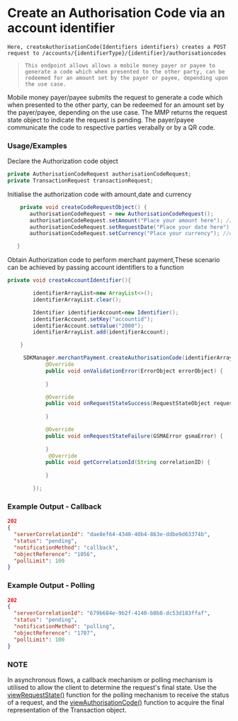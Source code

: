 
# Create an Authorisation Code via an account identifier

`Here, createAuthorisationCode(Identifiers identifiers) creates a POST request to /accounts/{identifierType}/{identifier}/authorisationcodes`

> `This endpoint allows allows a mobile money payer or payee to generate a code which when presented to the other party, can be redeemed for an amount set by the payer or payee, depending upon the use case.`


Mobile money payer/payee submits the request to generate a code which when presented to the other party, can be redeemed for an amount set by the payer/payee, depending on the use case. The MMP returns the request state object to indicate the request is pending. The payer/payee communicate the code to respective parties verabally or by a QR code.
### Usage/Examples


 Declare the Authorization code object

 ```java
 private AuthorisationCodeRequest authorisationCodeRequest;
 private TransactionRequest transactionRequest;
 ```
 Initialise the  authorization code with  amount,date and currency

 ```java
     private void createCodeRequestObject() {
        authorisationCodeRequest = new AuthorisationCodeRequest();
        authorisationCodeRequest.setAmount("Place your amount here"); // eg:200.00
        authorisationCodeRequest.setRequestDate("Place your date here"); //sample format 2021-10-18T10:43:27.405Z
        authorisationCodeRequest.setCurrency("Place your currency"); //eg:RWF

    }

```
Obtain Authorization code to perform merchant payment,These scenario can be achieved by passing account identifiers to a function

```java
private void createAccountIdentifier(){

        identifierArrayList=new ArrayList<>();
        identifierArrayList.clear();

        Identifier identifierAccount=new Identifier();
        identifierAccount.setKey("accountid");
        identifierAccount.setValue("2000");
        identifierArrayList.add(identifierAccount);

    }
```

```java
     SDKManager.merchantPayment.createAuthorisationCode(identifierArrayList,NotificationMethod,"CALLBACK URL", authorisationCodeRequest, new RequestStateInterface() {
            @Override
            public void onValidationError(ErrorObject errorObject) {
               
            }

            @Override
            public void onRequestStateSuccess(RequestStateObject requestStateObject) {
            
            }

            @Override
            public void onRequestStateFailure(GSMAError gsmaError) {
             
            }
             @Override
            public void getCorrelationId(String correlationID) {
               
            }

        });
```

### Example Output - Callback

```json
202
{
  "serverCorrelationId": "dae8ef64-4340-40b4-863e-ddbe9d63374b",
  "status": "pending",
  "notificationMethod": "callback",
  "objectReference": "1056",
  "pollLimit": 100
}
```

### Example Output - Polling

```json
202
{
  "serverCorrelationId": "679b684e-9b2f-4140-b0b8-dc53d183ffaf",
  "status": "pending",
  "notificationMethod": "polling",
  "objectReference": "1707",
  "pollLimit": 100
}
```
### NOTE

In asynchronous flows, a callback mechanism or polling mechanism is utilised to allow the client to determine the request's final state.
Use the <a href="viewRequestState.Readme.md">viewRequestState()</a> function for the polling mechanism to receive the status of a request, and the <a href="viewAuthorisationCode.Readme.md">viewAuthorisationCode()</a>
function to acquire the final representation of the Transaction object.


